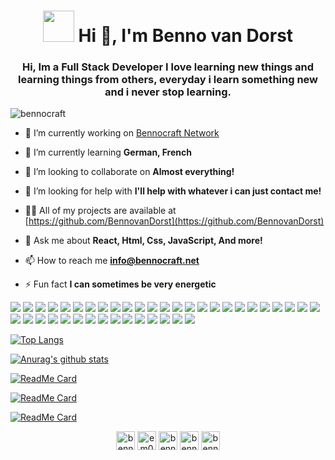 <h1 align="center"> <img src="https://media.giphy.com/media/E6jscXfv3AkWQ/giphy.gif" width="50"> Hi 👋, I'm Benno van Dorst</h1> 
<h3 align="center">Hi, Im a Full Stack Developer I love learning new things and learning things from others, everyday i learn something new and i never stop learning.</h3>

<p align="left"> <img src="https://komarev.com/ghpvc/?username=bennocraft" alt="bennocraft" /> </p>

- 🔭 I’m currently working on [Bennocraft Network](https://github.com/bennocraft)

- 🌱 I’m currently learning **German, French**

- 👯 I’m looking to collaborate on **Almost everything!**

- 🤝 I’m looking for help with **I'll help with whatever i can just contact me!**

- 👨‍💻 All of my projects are available at [https://github.com/BennovanDorst](https://github.com/BennovanDorst)


- 💬 Ask me about **React, Html, Css, JavaScript, And more!**

- 📫 How to reach me **info@bennocraft.net**

- ⚡ Fun fact **I can sometimes be very energetic**



<img src="https://img.shields.io/badge/node.js%20-%2343853D.svg?&style=for-the-badge&logo=node.js&logoColor=white"/>
<img src="https://img.shields.io/badge/javascript%20-%23323330.svg?&style=for-the-badge&logo=javascript&logoColor=%23F7DF1E"/>
<img src="https://img.shields.io/badge/typescript%20-%23007ACC.svg?&style=for-the-badge&logo=typescript&logoColor=white"/>
<img src="https://img.shields.io/badge/html5%20-%23E34F26.svg?&style=for-the-badge&logo=html5&logoColor=white"/>
<img src="https://img.shields.io/badge/css3%20-%231572B6.svg?&style=for-the-badge&logo=css3&logoColor=white"/>
<img src="https://img.shields.io/badge/python%20-%2314354C.svg?&style=for-the-badge&logo=python&logoColor=white"/>
<img src="https://img.shields.io/badge/c%20-%2300599C.svg?&style=for-the-badge&logo=c&logoColor=white"/> 
<img src="https://img.shields.io/badge/c++%20-%2300599C.svg?&style=for-the-badge&logo=c%2B%2B&ogoColor=white"/>
<img src="https://img.shields.io/badge/c%23%20-%23239120.svg?&style=for-the-badge&logo=c-sharp&logoColor=white"/>
<img src="https://img.shields.io/badge/java-%23ED8B00.svg?&style=for-the-badge&logo=java&logoColor=white"/>
<img src="https://img.shields.io/badge/php-%23777BB4.svg?&style=for-the-badge&logo=php&logoColor=white"/>
<img src="https://img.shields.io/badge/swift-%23FA7343.svg?&style=for-the-badge&logo=swift&logoColor=white"/>
<img src="https://img.shields.io/badge/kotlin-%230095D5.svg?&style=for-the-badge&logo=kotlin&logoColor=white"/>
<img src="https://img.shields.io/badge/go-%2300ADD8.svg?&style=for-the-badge&logo=go&logoColor=white"/>
<img src="https://img.shields.io/badge/ruby-%23CC342D.svg?&style=for-the-badge&logo=ruby&logoColor=white"/>
<img src="https://img.shields.io/badge/rust-%23000000.svg?&style=for-the-badge&logo=rust&logoColor=white"/>
<img src="https://img.shields.io/badge/dart-%230175C2.svg?&style=for-the-badge&logo=dart&logoColor=white"/>
<img src="https://img.shields.io/badge/lua-%232C2D72.svg?&style=for-the-badge&logo=lua&logoColor=white"/>
<img src="https://img.shields.io/badge/elixir-%234B275F.svg?&style=for-the-badge&logo=elixir&logoColor=white"/>
<img src="https://img.shields.io/badge/express.js%20-%23404d59.svg?&style=for-the-badge"/>
<img src="https://img.shields.io/badge/react%20-%2320232a.svg?&style=for-the-badge&logo=react&logoColor=%2361DAFB"/>
<img src="https://img.shields.io/badge/vuejs%20-%2335495e.svg?&style=for-the-badge&logo=vue.js&logoColor=%234FC08D"/>
<img src="https://img.shields.io/badge/angular%20-%23DD0031.svg?&style=for-the-badge&logo=angular&logoColor=white"/>
<img src="https://img.shields.io/badge/angular.js%20-%23E23237.svg?&style=for-the-badge&logo=angularjs&logoColor=white"/>
<img src="https://img.shields.io/badge/bootstrap%20-%23563D7C.svg?&style=for-the-badge&logo=bootstrap&logoColor=white"/>
<img src="https://img.shields.io/badge/jquery%20-%230769AD.svg?&style=for-the-badge&logo=jquery&logoColor=white"/>
<img src="https://img.shields.io/badge/adobe%20-%23FF0000.svg?&style=for-the-badge&logo=adobe&logoColor=white"/>
<img src="https://img.shields.io/badge/adobe%20photoshop%20-%2331A8FF.svg?&style=for-the-badge&logo=adobe%20photoshop&logoColor=white"/>
<img src="https://img.shields.io/badge/adobe%20illustrator%20-%23FF9A00.svg?&style=for-the-badge&logo=adobe%20illustrator&logoColor=white"/>
<img src="https://img.shields.io/badge/blender%20-%23F5792A.svg?&style=for-the-badge&logo=blender&logoColor=white"/>
<img src="https://img.shields.io/badge/git%20-%23F05033.svg?&style=for-the-badge&logo=git&logoColor=white"/>
<img src="https://img.shields.io/badge/github%20-%23121011.svg?&style=for-the-badge&logo=github&logoColor=white"/>
<img src="https://img.shields.io/badge/docker%20-%230db7ed.svg?&style=for-the-badge&logo=docker&logoColor=white"/>
<img src="https://img.shields.io/badge/unity%20-%23000000.svg?&style=for-the-badge&logo=unity&logoColor=white"/>
<img src="https://img.shields.io/badge/mysql-%2300f.svg?&style=for-the-badge&logo=mysql&logoColor=white"/>
<img src="https://img.shields.io/badge/Google%20Cloud%20-%234285F4.svg?&style=for-the-badge&logo=google-cloud&logoColor=white"/>
<img src="https://img.shields.io/badge/azure%20-%230072C6.svg?&style=for-the-badge&logo=azure-devops&logoColor=white"/>
<img src="https://img.shields.io/badge/heroku%20-%23430098.svg?&style=for-the-badge&logo=heroku&logoColor=white"/>
<img src="https://img.shields.io/badge/glitch%20-%233333FF.svg?&style=for-the-badge&logo=glitch&logoColor=white"/>
<img src="https://img.shields.io/badge/firebase%20-%23039BE5.svg?&style=for-the-badge&logo=firebase"/>


[![Top Langs](https://github-readme-stats.vercel.app/api/top-langs/?username=bennovandorst)](https://github.com/anuraghazra/github-readme-stats)

   [![Anurag's github stats](https://github-readme-stats.vercel.app/api?username=bennovandorst)](https://github.com/anuraghazra/github-readme-stats)

[![ReadMe Card](https://github-readme-stats.vercel.app/api/pin/?username=bennovandorst&repo=Cable)](https://github.com/anuraghazra/github-readme-stats)

[![ReadMe Card](https://github-readme-stats.vercel.app/api/pin/?username=bennovandorst&repo=snake.bat-game)](https://github.com/anuraghazra/github-readme-stats)

[![ReadMe Card](https://github-readme-stats.vercel.app/api/pin/?username=bennovandorst&repo=JavaScript-Clock)](https://github.com/anuraghazra/github-readme-stats)

<p align="center">
<a href="https://dev.to/bennocraft" target="blank"><img align="center" src="https://cdn.jsdelivr.net/npm/simple-icons@3.0.1/icons/dev-dot-to.svg" alt="bennocraft" height="30" width="30" /></a>
<a href="https://twitter.com/bennocraft" target="blank"><img align="center" src="https://cdn.jsdelivr.net/npm/simple-icons@3.0.1/icons/twitter.svg" alt="em0cracker" height="30" width="30" /></a>
<a href="https://www.linkedin.com/in/benno-van-dorst-1209401a2/" target="blank"><img align="center" src="https://cdn.jsdelivr.net/npm/simple-icons@3.0.1/icons/linkedin.svg" alt="benno van dorst" height="30" width="30" /></a>
<a href="https://www.facebook.com/benno.vandorst/" target="blank"><img align="center" src="https://cdn.jsdelivr.net/npm/simple-icons@3.0.1/icons/facebook.svg" alt="benno van dorst" height="30" width="30" /></a>
<a href="https://instagram.com/bennovandorst" target="blank"><img align="center" src="https://cdn.jsdelivr.net/npm/simple-icons@3.0.1/icons/instagram.svg" alt="bennovandorst" height="30" width="30" /></a>
</p>

